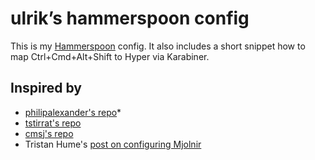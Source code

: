 # ulrik’s hammerspoon config

This is my [Hammerspoon](https://www.hammerspoon.org) config. It also includes a short snippet how to map Ctrl+Cmd+Alt+Shift to Hyper via Karabiner.

## Inspired by
* [philipalexander's repo](https://github.com/phillipalexander/config.hammerspoon/blob/master/modules/lock.lua)*
* [tstirrat's repo](https://github.com/tstirrat/hammerspoon-config)
* [cmsj's repo](https://github.com/cmsj/hammerspoon-config) 
* Tristan Hume's [post on configuring Mjolnir](http://thume.ca/howto/2014/12/02/using-mjolnir-an-extensible-osx-window-manager/)